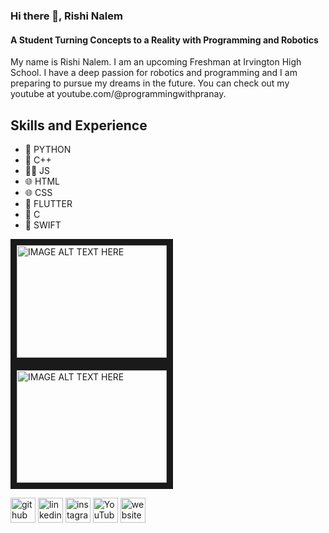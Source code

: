 ### Hi there 👋, Rishi Nalem
#### A Student Turning Concepts to a Reality with Programming and Robotics
My name is Rishi Nalem. I am an upcoming Freshman at Irvington High School. I have a deep passion for robotics and programming and I am preparing to pursue my dreams in the future. You can check out my youtube at youtube.com/@programmingwithpranay.

## Skills and Experience
* 🐍 PYTHON
* 🤖 C++
* 🧑‍💻 JS
* 🌐 HTML
* 🌐 CSS
* 📱 FLUTTER
* 🤖 C
* 📱 SWIFT

<a href="[http://www.youtube.com/watch?feature=player_embedded&v=YOUTUBE_VIDEO_ID_HERE](https://www.youtube.com/watch?v=Iv77kudUNVs)
" target="_blank"><img src="http://img.youtube.com/vi/YOUTUBE_VIDEO_ID_HERE/0.jpg" 
alt="IMAGE ALT TEXT HERE" width="240" height="180" border="10" /></a>
<a href="[[http://www.youtube.com/watch?feature=player_embedded&v=YOUTUBE_VIDEO_ID_HERE](https://www.youtube.com/watch?v=Iv77kudUNVs)](https://www.youtube.com/watch?v=c1_lSH1a2v4)
" target="_blank"><img src="http://img.youtube.com/vi/YOUTUBE_VIDEO_ID_HERE/0.jpg" 
alt="IMAGE ALT TEXT HERE" width="240" height="180" border="10" /></a>

[<img src='https://cdn.jsdelivr.net/npm/simple-icons@3.0.1/icons/github.svg' alt='github' height='40'>](https://github.com/pranayrishi)  [<img src='https://cdn.jsdelivr.net/npm/simple-icons@3.0.1/icons/linkedin.svg' alt='linkedin' height='40'>](https://www.linkedin.com/in/https://www.linkedin.com/in/rishi-nalem-8161b7244//)  [<img src='https://cdn.jsdelivr.net/npm/simple-icons@3.0.1/icons/instagram.svg' alt='instagram' height='40'>](https://www.instagram.com/rishinalem/)  [<img src='https://cdn.jsdelivr.net/npm/simple-icons@3.0.1/icons/youtube.svg' alt='YouTube' height='40'>](https://www.youtube.com/channel/@programmingwithpranay)  [<img src='https://cdn.jsdelivr.net/npm/simple-icons@3.0.1/icons/icloud.svg' alt='website' height='40'>](rishinalem.com)  


<!---[![Rishi's GitHub stats](https://github-readme-stats.vercel.app/api?username=pranayrishi)](https://github.com/pranayrishi/github-readme-stats)--->
